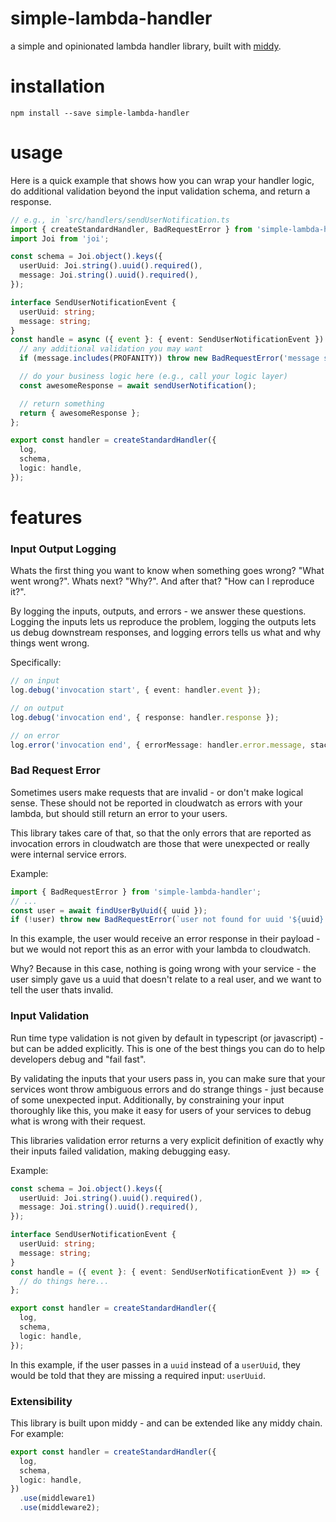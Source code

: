 # simple-lambda-handler

a simple and opinionated lambda handler library, built with [middy](https://github.com/middyjs/middy).

# installation

```
npm install --save simple-lambda-handler
```

# usage

Here is a quick example that shows how you can wrap your handler logic, do additional validation beyond the input validation schema, and return a response.

```ts
// e.g., in `src/handlers/sendUserNotification.ts
import { createStandardHandler, BadRequestError } from 'simple-lambda-handler';
import Joi from 'joi';

const schema = Joi.object().keys({
  userUuid: Joi.string().uuid().required(),
  message: Joi.string().uuid().required(),
});

interface SendUserNotificationEvent {
  userUuid: string;
  message: string;
}
const handle = async ({ event }: { event: SendUserNotificationEvent }) => {
  // any additional validation you may want
  if (message.includes(PROFANITY)) throw new BadRequestError('message should not include profanity'); // wont show up as cloudwatch error, but will return user an error, since `instanceof BadRequestError`

  // do your business logic here (e.g., call your logic layer)
  const awesomeResponse = await sendUserNotification();

  // return something
  return { awesomeResponse };
};

export const handler = createStandardHandler({
  log,
  schema,
  logic: handle,
});
```

# features

### Input Output Logging

Whats the first thing you want to know when something goes wrong? "What went wrong?". Whats next? "Why?". And after that? "How can I reproduce it?".

By logging the inputs, outputs, and errors - we answer these questions. Logging the inputs lets us reproduce the problem, logging the outputs lets us debug downstream responses, and logging errors tells us what and why things went wrong.

Specifically:

```ts
// on input
log.debug('invocation start', { event: handler.event });

// on output
log.debug('invocation end', { response: handler.response });

// on error
log.error('invocation end', { errorMessage: handler.error.message, stackTrace: handler.error.stack });
```

### Bad Request Error

Sometimes users make requests that are invalid - or don't make logical sense. These should not be reported in cloudwatch as errors with your lambda, but should still return an error to your users.

This library takes care of that, so that the only errors that are reported as invocation errors in cloudwatch are those that were unexpected or really were internal service errors.

Example:

```ts
import { BadRequestError } from 'simple-lambda-handler';
// ...
const user = await findUserByUuid({ uuid });
if (!user) throw new BadRequestError(`user not found for uuid '${uuid}'`);
```

In this example, the user would receive an error response in their payload - but we would not report this as an error with your lambda to cloudwatch.

Why? Because in this case, nothing is going wrong with your service - the user simply gave us a uuid that doesn't relate to a real user, and we want to tell the user thats invalid.

### Input Validation

Run time type validation is not given by default in typescript (or javascript) - but can be added explicitly. This is one of the best things you can do to help developers debug and "fail fast".

By validating the inputs that your users pass in, you can make sure that your services wont throw ambiguous errors and do strange things - just because of some unexpected input. Additionally, by constraining your input thoroughly like this, you make it easy for users of your services to debug what is wrong with their request.

This libraries validation error returns a very explicit definition of exactly why their inputs failed validation, making debugging easy.

Example:

```ts
const schema = Joi.object().keys({
  userUuid: Joi.string().uuid().required(),
  message: Joi.string().uuid().required(),
});

interface SendUserNotificationEvent {
  userUuid: string;
  message: string;
}
const handle = ({ event }: { event: SendUserNotificationEvent }) => {
  // do things here...
};

export const handler = createStandardHandler({
  log,
  schema,
  logic: handle,
});
```

In this example, if the user passes in a `uuid` instead of a `userUuid`, they would be told that they are missing a required input: `userUuid`.

### Extensibility

This library is built upon middy - and can be extended like any middy chain. For example:

```ts
export const handler = createStandardHandler({
  log,
  schema,
  logic: handle,
})
  .use(middleware1)
  .use(middleware2);
```
